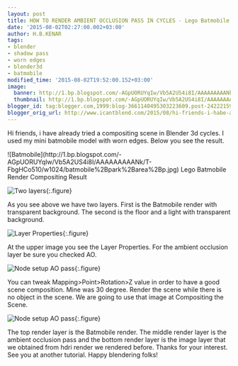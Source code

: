 ```yaml
---
layout: post
title: HOW TO RENDER AMBIENT OCCLUSION PASS IN CYCLES - Lego Batmobile
date: '2015-08-02T02:27:00.002+03:00'
author: H.B.KENAR
tags:
- blender
- shadow pass
- worn edges
- blender3d
- batmobile
modified_time: '2015-08-02T19:52:00.152+03:00'
image:
  banner: http://1.bp.blogspot.com/-AGpUORUYqIw/Vb5A2US4i8I/AAAAAAAAANk/T-FbgHCo510/w1024/batmobile%2Bpark%2Barea%2Bp.jpg
  thumbnail: http://1.bp.blogspot.com/-AGpUORUYqIw/Vb5A2US4i8I/AAAAAAAAANk/T-FbgHCo510/s96/batmobile%2Bpark%2Barea%2Bp.jpg
blogger_id: tag:blogger.com,1999:blog-3661140495303223609.post-2422215956438209076
blogger_orig_url: http://www.icantblend.com/2015/08/hi-friends-i-habe-already-tried.html
---
```


Hi friends, i have already tried a compositing scene in Blender 3d cycles. I used my mini batmobile model with worn edges. Below you see the result.

<div class="figure">
![Batmobile](http://1.bp.blogspot.com/-AGpUORUYqIw/Vb5A2US4i8I/AAAAAAAAANk/T-FbgHCo510/w1024/batmobile%2Bpark%2Barea%2Bp.jpg)
Lego Batmobile Render Compositing Result
</div>

![Two layers](http://2.bp.blogspot.com/-_Ouuj5bawWk/Vb4BIndc_OI/AAAAAAAAANA/VQYEg7oBHKA/w1024/two%2Blayers.jpg){:.figure}

As you see above we have two layers. First is the Batmobile render with transparent background. The second is the floor and a light with transparent background.

![Layer Properties](http://1.bp.blogspot.com/-9WGVg8GfWj0/Vb5FOF1-zsI/AAAAAAAAAN4/jVFp_FKJ-d8/w1024/Layer%2Bproperties%2BAO%2BPass.jpg){:.figure}

At the upper image you see the Layer Properties. For the ambient occlusion layer be sure you checked AO.

![Node setup AO pass](http://4.bp.blogspot.com/-BVduNPWPb4M/Vb5GWdZPS5I/AAAAAAAAAOE/B_jadH6JWy4/w1024/hdri%2Bnode%2Bset%2Bup.png){:.figure}

You can tweak Mapping>Point>Rotation>Z value in order to have a good scene composition. Mine was 30 degree. Render the scene while there is no object in the scene. We are going to use that image at Compositing the Scene.

![Node setup AO pass](http://1.bp.blogspot.com/-57h39_uQmyk/Vb5ElIYSn_I/AAAAAAAAANw/CHyjF8yGQtA/w1024/NODE%2BSETUP%2BAO%2BPASS.png){:.figure}

The top render layer is the Batmobile render. The middle render layer is the ambient occlusion pass and the bottom render layer is the image layer that we obtained from hdri render we rendered before. Thanks for your interest. See you at another tutorial. Happy blendering folks!
